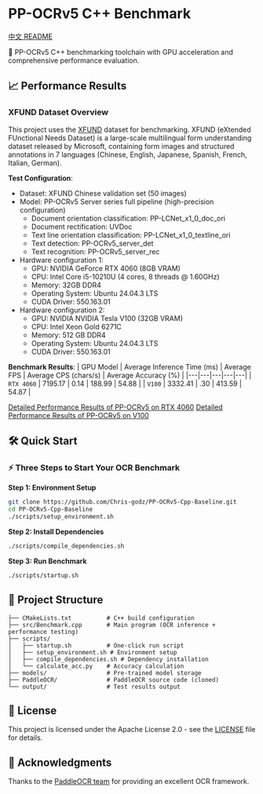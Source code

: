 # PP-OCRv5 C++ Benchmark

[中文 README](README_CN.md)

🚀 PP-OCRv5 C++ benchmarking toolchain with GPU acceleration and comprehensive performance evaluation.

## 📈 Performance Results

### XFUND Dataset Overview

This project uses the [XFUND](https://github.com/doc-analysis/XFUND) dataset for benchmarking. XFUND (eXtended FUnctional Needs Dataset) is a large-scale multilingual form understanding dataset released by Microsoft, containing form images and structured annotations in 7 languages (Chinese, English, Japanese, Spanish, French, Italian, German).

**Test Configuration**:
- Dataset: XFUND Chinese validation set (50 images)
- Model: PP-OCRv5 Server series full pipeline (high-precision configuration)
  - Document orientation classification: PP-LCNet_x1_0_doc_ori
  - Document rectification: UVDoc
  - Text line orientation classification: PP-LCNet_x1_0_textline_ori
  - Text detection: PP-OCRv5_server_det
  - Text recognition: PP-OCRv5_server_rec
- Hardware configuration 1:
  - GPU: NVIDIA GeForce RTX 4060 (8GB VRAM)
  - CPU: Intel Core i5-10210U (4 cores, 8 threads @ 1.60GHz)
  - Memory: 32GB DDR4
  - Operating System: Ubuntu 24.04.3 LTS
  - CUDA Driver: 550.163.01
- Hardware configuration 2:
  - GPU: NVIDIA NVIDIA Tesla V100 (32GB VRAM)
  - CPU: Intel Xeon Gold 6271C
  - Memory: 512 GB DDR4
  - Operating System: Ubuntu 24.04.3 LTS
  - CUDA Driver: 550.163.01

**Benchmark Results**:
| GPU Model | Average Inference Time (ms) | Average FPS | Average CPS (chars/s) | Average Accuracy (%) | 
|---|---|---|---|---|
| `RTX 4060` | 7195.17 | 0.14 | 188.99 | 54.88 |
| `V100` | 3332.41 | .30 | 413.59 | 54.87 |

[Detailed Performance Results of PP-OCRv5 on RTX 4060](./PP-OCRv5_on_4060.md)
[Detailed Performance Results of PP-OCRv5 on V100](./PP-OCRv5_on_V100.md)

## 🛠️ Quick Start

### ⚡ Three Steps to Start Your OCR Benchmark

**Step 1: Environment Setup**
```bash
git clone https://github.com/Chris-godz/PP-OCRv5-Cpp-Baseline.git
cd PP-OCRv5-Cpp-Baseline
./scripts/setup_environment.sh
```

**Step 2: Install Dependencies**
```bash
./scripts/compile_dependencies.sh
```

**Step 3: Run Benchmark**
```bash
./scripts/startup.sh
```

## 📁 Project Structure

```
├── CMakeLists.txt          # C++ build configuration
├── src/Benchmark.cpp       # Main program (OCR inference + performance testing)
├── scripts/
│   ├── startup.sh          # One-click run script
│   ├── setup_environment.sh # Environment setup
│   ├── compile_dependencies.sh # Dependency installation
│   └── calculate_acc.py    # Accuracy calculation
├── models/                 # Pre-trained model storage
├── PaddleOCR/              # PaddleOCR source code (cloned)
└── output/                 # Test results output
```

## 📄 License

This project is licensed under the Apache License 2.0 - see the [LICENSE](LICENSE) file for details.

## 🙏 Acknowledgments

Thanks to the [PaddleOCR team](https://github.com/PaddlePaddle/PaddleOCR) for providing an excellent OCR framework.

